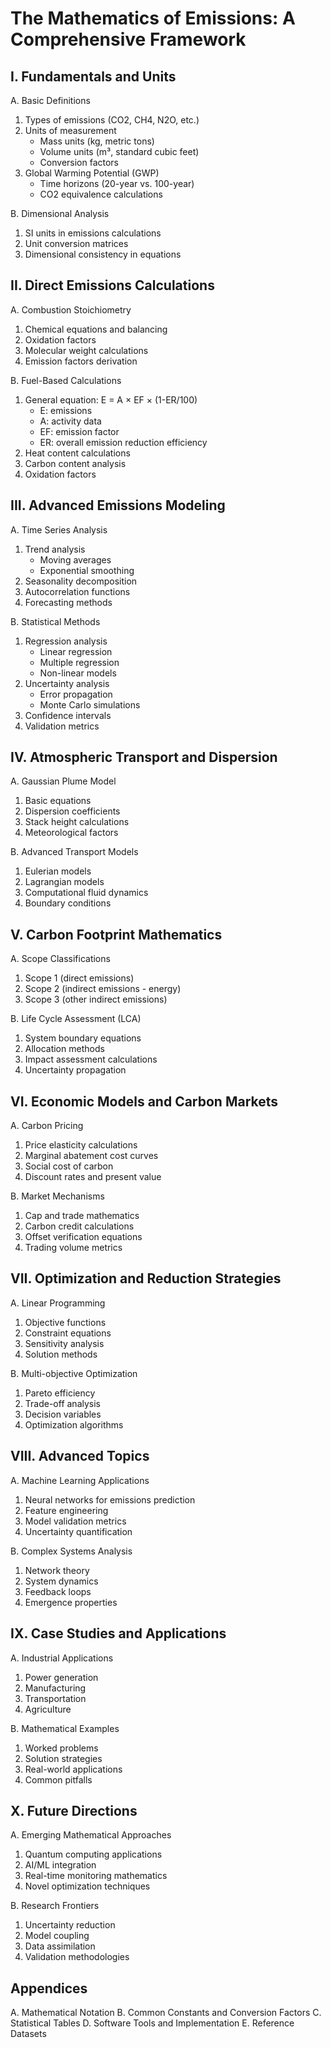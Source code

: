 # The Mathematics of Emissions: A Comprehensive Framework

## I. Fundamentals and Units

A. Basic Definitions

1. Types of emissions (CO2, CH4, N2O, etc.)
2. Units of measurement
   - Mass units (kg, metric tons)
   - Volume units (m³, standard cubic feet)
   - Conversion factors
3. Global Warming Potential (GWP)
   - Time horizons (20-year vs. 100-year)
   - CO2 equivalence calculations

B. Dimensional Analysis

1. SI units in emissions calculations
2. Unit conversion matrices
3. Dimensional consistency in equations

## II. Direct Emissions Calculations

A. Combustion Stoichiometry

1. Chemical equations and balancing
2. Oxidation factors
3. Molecular weight calculations
4. Emission factors derivation

B. Fuel-Based Calculations

1. General equation: E = A × EF × (1-ER/100)
   - E: emissions
   - A: activity data
   - EF: emission factor
   - ER: overall emission reduction efficiency
2. Heat content calculations
3. Carbon content analysis
4. Oxidation factors

## III. Advanced Emissions Modeling

A. Time Series Analysis

1. Trend analysis
   - Moving averages
   - Exponential smoothing
2. Seasonality decomposition
3. Autocorrelation functions
4. Forecasting methods

B. Statistical Methods

1. Regression analysis
   - Linear regression
   - Multiple regression
   - Non-linear models
2. Uncertainty analysis
   - Error propagation
   - Monte Carlo simulations
3. Confidence intervals
4. Validation metrics

## IV. Atmospheric Transport and Dispersion

A. Gaussian Plume Model

1. Basic equations
2. Dispersion coefficients
3. Stack height calculations
4. Meteorological factors

B. Advanced Transport Models

1. Eulerian models
2. Lagrangian models
3. Computational fluid dynamics
4. Boundary conditions

## V. Carbon Footprint Mathematics

A. Scope Classifications

1. Scope 1 (direct emissions)
2. Scope 2 (indirect emissions - energy)
3. Scope 3 (other indirect emissions)

B. Life Cycle Assessment (LCA)

1. System boundary equations
2. Allocation methods
3. Impact assessment calculations
4. Uncertainty propagation

## VI. Economic Models and Carbon Markets

A. Carbon Pricing

1. Price elasticity calculations
2. Marginal abatement cost curves
3. Social cost of carbon
4. Discount rates and present value

B. Market Mechanisms

1. Cap and trade mathematics
2. Carbon credit calculations
3. Offset verification equations
4. Trading volume metrics

## VII. Optimization and Reduction Strategies

A. Linear Programming

1. Objective functions
2. Constraint equations
3. Sensitivity analysis
4. Solution methods

B. Multi-objective Optimization

1. Pareto efficiency
2. Trade-off analysis
3. Decision variables
4. Optimization algorithms

## VIII. Advanced Topics

A. Machine Learning Applications

1. Neural networks for emissions prediction
2. Feature engineering
3. Model validation metrics
4. Uncertainty quantification

B. Complex Systems Analysis

1. Network theory
2. System dynamics
3. Feedback loops
4. Emergence properties

## IX. Case Studies and Applications

A. Industrial Applications

1. Power generation
2. Manufacturing
3. Transportation
4. Agriculture

B. Mathematical Examples

1. Worked problems
2. Solution strategies
3. Real-world applications
4. Common pitfalls

## X. Future Directions

A. Emerging Mathematical Approaches

1. Quantum computing applications
2. AI/ML integration
3. Real-time monitoring mathematics
4. Novel optimization techniques

B. Research Frontiers

1. Uncertainty reduction
2. Model coupling
3. Data assimilation
4. Validation methodologies

## Appendices

A. Mathematical Notation B. Common Constants and Conversion Factors C. Statistical Tables D. Software Tools and Implementation E. Reference Datasets